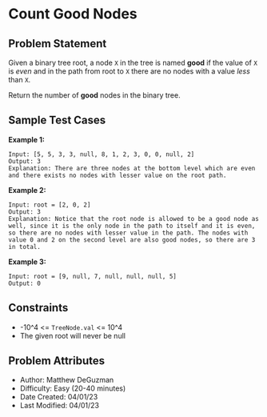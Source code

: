 # Count Good Nodes

## Problem Statement

Given a binary tree root, a node `X` in the tree is named **good** if the value of `X` is *even* and in the path from root to `X` there are no nodes with a value *less* than `X`.

Return the number of **good** nodes in the binary tree.

## Sample Test Cases

**Example 1:**

```text
Input: [5, 5, 3, 3, null, 8, 1, 2, 3, 0, 0, null, 2]
Output: 3
Explanation: There are three nodes at the bottom level which are even and there exists no nodes with lesser value on the root path.
```

**Example 2:**

```text
Input: root = [2, 0, 2]
Output: 3
Explanation: Notice that the root node is allowed to be a good node as well, since it is the only node in the path to itself and it is even, so there are no nodes with lesser value in the path. The nodes with value 0 and 2 on the second level are also good nodes, so there are 3 in total.
```

**Example 3:**

```text
Input: root = [9, null, 7, null, null, null, 5]
Output: 0
```

## Constraints

- -10^4 <= `TreeNode.val` <= 10^4
- The given root will never be null

## Problem Attributes

- Author: Matthew DeGuzman
- Difficulty: Easy (20-40 minutes)
- Date Created: 04/01/23
- Last Modified: 04/01/23
